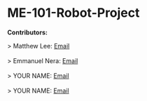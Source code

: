 # ME-101-Robot-Project
__Contributors:__
<p>
  > Matthew Lee: <a href="m88lee@uwaterloo.ca">Email</a>
  <br></br>
  > Emmanuel Nera: <a href="enera@uwaterloo.ca">Email</a>
  <br></br>
  > YOUR NAME: <a href="youremail@uwaterloo.ca">Email</a>
  <br></br>
  > YOUR NAME: <a href="youremail@uwaterloo.ca">Email</a>
</p>
